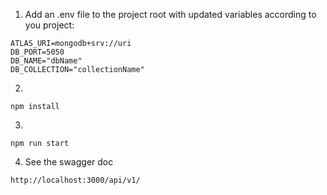 1. Add an .env file to the project root with updated variables according to you project:
```
ATLAS_URI=mongodb+srv://uri
DB_PORT=5050
DB_NAME="dbName"
DB_COLLECTION="collectionName"
```
2.
```
npm install
```
3.
```
npm run start
```
4. See the swagger doc
```   
http://localhost:3000/api/v1/
```
